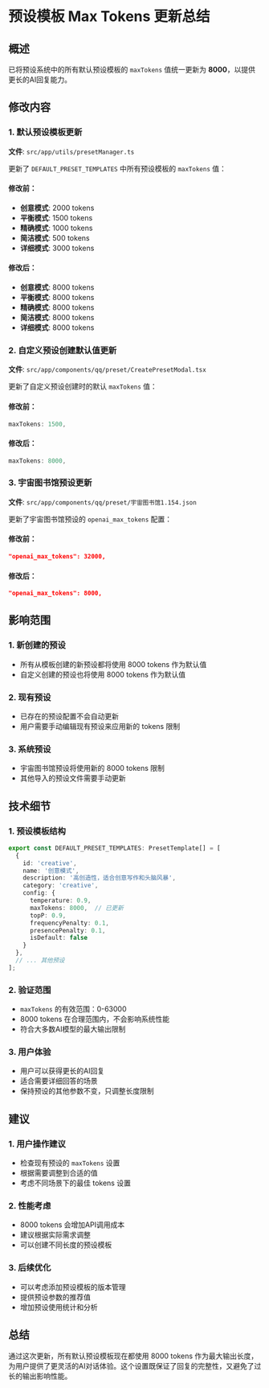 # 预设模板 Max Tokens 更新总结

## 概述

已将预设系统中的所有默认预设模板的 `maxTokens` 值统一更新为 **8000**，以提供更长的AI回复能力。

## 修改内容

### 1. 默认预设模板更新

**文件**: `src/app/utils/presetManager.ts`

更新了 `DEFAULT_PRESET_TEMPLATES` 中所有预设模板的 `maxTokens` 值：

#### 修改前：
- **创意模式**: 2000 tokens
- **平衡模式**: 1500 tokens  
- **精确模式**: 1000 tokens
- **简洁模式**: 500 tokens
- **详细模式**: 3000 tokens

#### 修改后：
- **创意模式**: 8000 tokens
- **平衡模式**: 8000 tokens
- **精确模式**: 8000 tokens
- **简洁模式**: 8000 tokens
- **详细模式**: 8000 tokens

### 2. 自定义预设创建默认值更新

**文件**: `src/app/components/qq/preset/CreatePresetModal.tsx`

更新了自定义预设创建时的默认 `maxTokens` 值：

#### 修改前：
```typescript
maxTokens: 1500,
```

#### 修改后：
```typescript
maxTokens: 8000,
```

### 3. 宇宙图书馆预设更新

**文件**: `src/app/components/qq/preset/宇宙图书馆1.154.json`

更新了宇宙图书馆预设的 `openai_max_tokens` 配置：

#### 修改前：
```json
"openai_max_tokens": 32000,
```

#### 修改后：
```json
"openai_max_tokens": 8000,
```

## 影响范围

### 1. 新创建的预设
- 所有从模板创建的新预设都将使用 8000 tokens 作为默认值
- 自定义创建的预设也将使用 8000 tokens 作为默认值

### 2. 现有预设
- 已存在的预设配置不会自动更新
- 用户需要手动编辑现有预设来应用新的 tokens 限制

### 3. 系统预设
- 宇宙图书馆预设将使用新的 8000 tokens 限制
- 其他导入的预设文件需要手动更新

## 技术细节

### 1. 预设模板结构
```typescript
export const DEFAULT_PRESET_TEMPLATES: PresetTemplate[] = [
  {
    id: 'creative',
    name: '创意模式',
    description: '高创造性，适合创意写作和头脑风暴',
    category: 'creative',
    config: {
      temperature: 0.9,
      maxTokens: 8000,  // 已更新
      topP: 0.9,
      frequencyPenalty: 0.1,
      presencePenalty: 0.1,
      isDefault: false
    }
  },
  // ... 其他预设
];
```

### 2. 验证范围
- `maxTokens` 的有效范围：0-63000
- 8000 tokens 在合理范围内，不会影响系统性能
- 符合大多数AI模型的最大输出限制

### 3. 用户体验
- 用户可以获得更长的AI回复
- 适合需要详细回答的场景
- 保持预设的其他参数不变，只调整长度限制

## 建议

### 1. 用户操作建议
- 检查现有预设的 `maxTokens` 设置
- 根据需要调整到合适的值
- 考虑不同场景下的最佳 tokens 设置

### 2. 性能考虑
- 8000 tokens 会增加API调用成本
- 建议根据实际需求调整
- 可以创建不同长度的预设模板

### 3. 后续优化
- 可以考虑添加预设模板的版本管理
- 提供预设参数的推荐值
- 增加预设使用统计和分析

## 总结

通过这次更新，所有默认预设模板现在都使用 8000 tokens 作为最大输出长度，为用户提供了更灵活的AI对话体验。这个设置既保证了回复的完整性，又避免了过长的输出影响性能。 